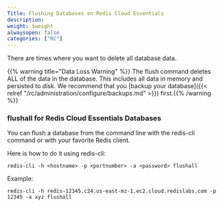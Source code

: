 ```yaml
---
Title: Flushing Databases on Redis Cloud Essentials
description:
weight: $weight
alwaysopen: false
categories: ["RC"]
---
```

There are times where you want to delete all database data.

{{% warning title="Data Loss Warning" %}} The flush command deletes ALL of the data in the database. This
includes all data in memory and persisted to disk. We recommend that you
[backup your database]({{< relref "/rc/administration/configure/backups.md" >}}) first.{{% /warning %}}

### flushall for Redis Cloud Essentials Databases

You can flush a database from the command line with the redis-cli command or with
your favorite Redis client.

Here is how to do it using redis-cli:

```src
redis-cli -h <hostname> -p <portnumber> -a <password> flushall
```

Example:

```src
redis-cli -h redis-12345.c24.us-east-mz-1.ec2.cloud.redislabs.com -p 12345 -a xyz flushall
```

